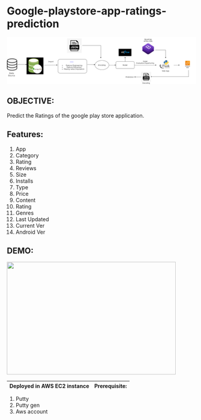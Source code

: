 # Google-playstore-app-ratings-prediction


![map](/mapimg/summa12.png)




## OBJECTIVE:
Predict the Ratings of the google play store application.


## Features:
1. App	
2. Category	
3. Rating	
4. Reviews	
5. Size	
6. Installs	
7. Type	
8. Price	
9. Content 
10. Rating	
11. Genres	
12. Last Updated	
13. Current Ver	
14. Android Ver


## DEMO:
<img src="/mapimg/playstore.gif" width="450" height="300"/>


|Deployed in  AWS EC2 instance |Prerequisite: |
|---|---|
1. Putty
2. Putty gen
3. Aws account
